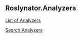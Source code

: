 ## Roslynator\.Analyzers

[List of Analyzers](../../docs/analyzers/README.md)

[Search Analyzers](http://pihrt.net/Roslynator/Analyzers?Query=RCS1)
